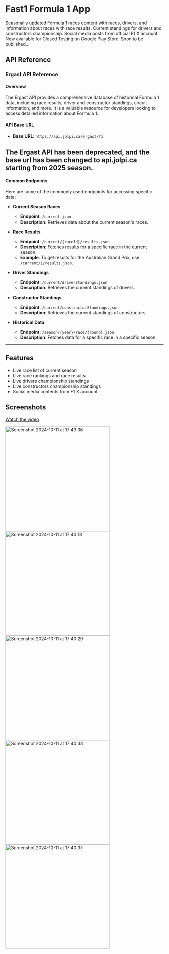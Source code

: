 # Fast1 Formula 1 App

Seasonally updated Formula 1 races content with races, drivers, and information about races with race results. Current standings for drivers and constructors championship. Social media posts from official F1 X account. Now available for Closed Testing on Google Play Store. Soon to be published...

## API Reference

### Ergast API Reference

#### Overview
The Ergast API provides a comprehensive database of historical Formula 1 data, including race results, driver and constructor standings, circuit information, and more. It is a valuable resource for developers looking to access detailed information about Formula 1.

#### API Base URL
- **Base URL**: `https://api.jolpi.ca/ergast/f1`
## The Ergast API has been deprecated, and the base url has been changed to api.jolpi.ca starting from 2025 season.

#### Common Endpoints
Here are some of the commonly used endpoints for accessing specific data:

- **Current Season Races**
  - **Endpoint**: `/current.json`
  - **Description**: Retrieves data about the current season's races.

- **Race Results**
  - **Endpoint**: `/current/{raceId}/results.json`
  - **Description**: Fetches results for a specific race in the current season.
  - **Example**: To get results for the Australian Grand Prix, use `/current/1/results.json`.

- **Driver Standings**
  - **Endpoint**: `/current/driverStandings.json`
  - **Description**: Retrieves the current standings of drivers.

- **Constructor Standings**
  - **Endpoint**: `/current/constructorStandings.json`
  - **Description**: Retrieves the current standings of constructors.

- **Historical Data**
  - **Endpoint**: `/season/{year}/race/{round}.json`
  - **Description**: Fetches data for a specific race in a specific season.

---

## Features

- Live race list of current season
- Live race rankings and race results
- Live drivers championship standings
- Live constructors championship standings
- Social media contents from F1 X account

## Screenshots

[Watch the video](https://github.com/user-attachments/assets/dac3d2e3-9405-4dbc-a97f-7f5c44eaaf0e)

<img width="332" alt="Screenshot 2024-10-11 at 17 43 36" src="https://github.com/user-attachments/assets/ece353de-aac1-4d00-8aaf-cfb68e97c79d">

<img width="332" alt="Screenshot 2024-10-11 at 17 40 18" src="https://github.com/user-attachments/assets/314b6241-1759-42c1-ab30-057f312ba272">

<img width="332" alt="Screenshot 2024-10-11 at 17 40 29" src="https://github.com/user-attachments/assets/a5906d84-add3-4831-be49-ab8d0cc40b56">

<img width="332" alt="Screenshot 2024-10-11 at 17 40 33" src="https://github.com/user-attachments/assets/7905adbc-7b88-4c67-9723-70693aaf0303">

<img width="332" alt="Screenshot 2024-10-11 at 17 40 37" src="https://github.com/user-attachments/assets/ab20b1c1-d5ef-4206-8349-8b1d6ea27c0e">

